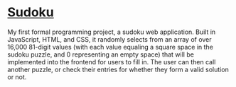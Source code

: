 # [Sudoku](https://giftgiwa.github.io/Sudoku/)
My first formal programming project, a sudoku web application. Built in JavaScript, HTML, and CSS, it randomly selects from an array of over 16,000 81-digit values (with each value equaling a square space in the sudoku puzzle, and 0 representing an empty space) that will be implemented into the frontend for users to fill in. The user can then call another puzzle, or check their entries for whether they form a valid solution or not.
